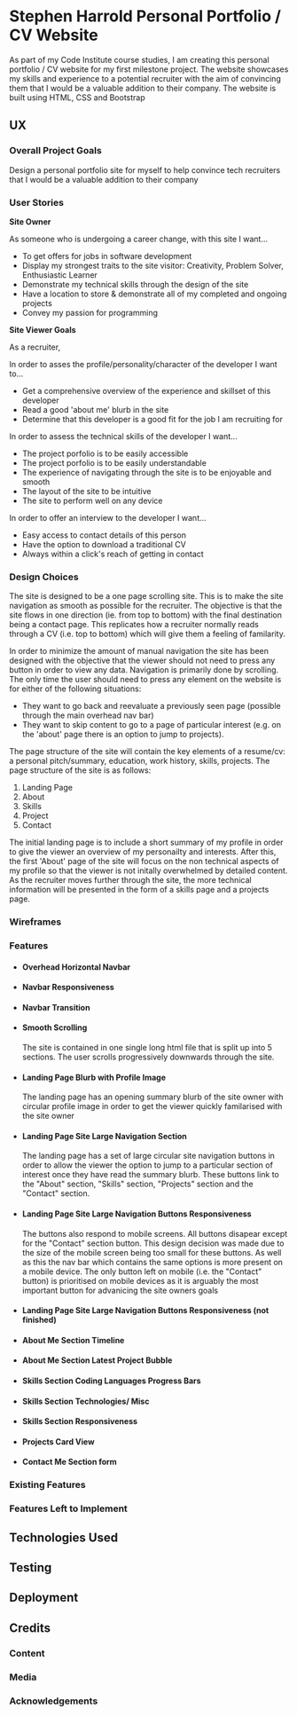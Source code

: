 # **Stephen Harrold Personal Portfolio / CV Website**

As part of my Code Institute course studies, I am creating this personal portfolio / CV website for my first milestone project. The website showcases my skills and experience to a potential recruiter with the aim of convincing them that I would be a valuable addition to their company. The website is built using HTML, CSS and Bootstrap
 
## **UX**

<!-- # STRATEGY -->

### **Overall Project Goals**
Design a personal portfolio site for myself to help convince tech recruiters that I would be a valuable addition to their company

### **User Stories**

**Site Owner**

As someone who is undergoing a career change, with this site I want...
* To get offers for jobs in software development
* Display my strongest traits to the site visitor: Creativity, Problem Solver, Enthusiastic Learner
* Demonstrate my technical skills through the design of the site
* Have a location to store & demonstrate all of my completed and ongoing projects
* Convey my passion for programming

**Site Viewer Goals**
<!-- personality -->
As a recruiter,

In order to asses the profile/personality/character of the developer I want to...
* Get a comprehensive overview of the experience and skillset of this developer
* Read a good 'about me' blurb in the site
* Determine that this developer is a good fit for the job I am recruiting for

<!-- technical -->
In order to assess the technical skills of the developer I want...
* The project porfolio is to be easily accessible
* The project porfolio is to be easily understandable
* The experience of navigating through the site is to be enjoyable and smooth
* The layout of the site to be intuitive
* The site to perform well on any device

<!-- action -->
In order to offer an interview to the developer I want...
* Easy access to contact details of this person 
* Have the option to download a traditional CV
* Always within a click's reach of getting in contact

<!-- # SCOPE -->

### **Design Choices**

<!-- Smooth scrolling -->
The site is designed to be a one page scrolling site. This is to make the site navigation as smooth as possible for the recruiter. The objective is that the site flows in one direction (ie. from top to bottom) with the final destination being a contact page. This replicates how a recruiter normally reads through a CV (i.e. top to bottom) which will give them a feeling of familarity. 

<!-- Minimal Navigation -->
In order to minimize the amount of manual navigation the site has been designed with the objective that the viewer should not need to press any button in order to view any data. Navigation is primarily done by scrolling. The only time the user should need to press any element on the website is for either of the following situations:
* They want to go back and reevaluate a previously seen page (possible through the main overhead nav bar)
* They want to skip content to go to a page of particular interest (e.g. on the 'about' page there is an option to jump to projects).

<!-- Familiar Elements -->
The page structure of the site will contain the key elements of a resume/cv: a personal pitch/summary, education, work history, skills, projects. The page structure of the site is as follows:

1. Landing Page
2. About
3. Skills
4. Project
5. Contact

The initial landing page is to include a short summary of my profile in order to give the viewer an overview of my personailty and interests. After this, the first 'About' page of the site will focus on the non technical aspects of my profile so that the viewer is not initally overwhelmed by detailed content. As the recruiter moves further through the site, the more technical information will be presented in the form of a skills page and a projects page.

<!-- # SKELETON -->

### **Wireframes**

### **Features**
<!-- 
In this section, you should go over the different parts of your project, and describe each in a sentence or so. -->
* #### Overhead Horizontal Navbar

* #### Navbar Responsiveness

* #### Navbar Transition

* #### Smooth Scrolling
   The site is contained in one single long html file that is split up into 5 sections. The user scrolls progressively downwards through the site.

* #### Landing Page Blurb with Profile Image
   The landing page has an opening summary blurb of the site owner with circular profile image in order to get the viewer quickly familarised with the site owner

* #### Landing Page Site Large Navigation Section
   The landing page has a set of large circular site navigation buttons in order to allow the viewer the option to jump to a particular section of interest once they have read the summary blurb. These buttons link to the "About" section, "Skills" section, "Projects" section and the "Contact" section. 

* #### Landing Page Site Large Navigation Buttons Responsiveness
   The buttons also respond to mobile screens. All buttons disapear except for the "Contact" section button. This design decision was made due to the size of the mobile screen being too small for these buttons. As well as this the nav bar which contains the same options is more present on a mobile device. The only button left on mobile (i.e. the "Contact" button) is prioritised on mobile devices as it is arguably the most important button for advanicing the site owners goals   

* #### Landing Page Site Large Navigation Buttons Responsiveness (not finished)

* #### About Me Section Timeline

* #### About Me Section Latest Project Bubble

* #### Skills Section Coding Languages Progress Bars

* #### Skills Section Technologies/ Misc 

* #### Skills Section Responsiveness

* #### Projects Card View

* #### Contact Me Section form


### Existing Features
<!-- - Feature 1 - allows users X to achieve Y, by having them fill out Z
- ...

For some/all of your features, you may choose to reference the specific project files that implement them, although this is entirely optional.

In addition, you may also use this section to discuss plans for additional features to be implemented in the future: -->

### Features Left to Implement
<!-- - Another feature idea -->

## Technologies Used

<!-- In this section, you should mention all of the languages, frameworks, libraries, and any other tools that you have used to construct this project. For each, provide its name, a link to its official site and a short sentence of why it was used.

- [JQuery](https://jquery.com)
    - The project uses **JQuery** to simplify DOM manipulation. -->


## Testing

<!-- In this section, you need to convince the assessor that you have conducted enough testing to legitimately believe that the site works well. Essentially, in this part you will want to go over all of your user stories from the UX section and ensure that they all work as intended, with the project providing an easy and straightforward way for the users to achieve their goals.

Whenever it is feasible, prefer to automate your tests, and if you've done so, provide a brief explanation of your approach, link to the test file(s) and explain how to run them.

For any scenarios that have not been automated, test the user stories manually and provide as much detail as is relevant. A particularly useful form for describing your testing process is via scenarios, such as:

1. Contact form:
    1. Go to the "Contact Us" page
    2. Try to submit the empty form and verify that an error message about the required fields appears
    3. Try to submit the form with an invalid email address and verify that a relevant error message appears
    4. Try to submit the form with all inputs valid and verify that a success message appears.

In addition, you should mention in this section how your project looks and works on different browsers and screen sizes.

You should also mention in this section any interesting bugs or problems you discovered during your testing, even if you haven't addressed them yet.

If this section grows too long, you may want to split it off into a separate file and link to it from here. -->

## Deployment

<!-- This section should describe the process you went through to deploy the project to a hosting platform (e.g. GitHub Pages or Heroku).

In particular, you should provide all details of the differences between the deployed version and the development version, if any, including:
- Different values for environment variables (Heroku Config Vars)?
- Different configuration files?
- Separate git branch?

In addition, if it is not obvious, you should also describe how to run your code locally. -->


## Credits

### Content
<!-- - The text for section Y was copied from the [Wikipedia article Z](https://en.wikipedia.org/wiki/Z) -->

### Media
<!-- - The photos used in this site were obtained from ... -->

### Acknowledgements

<!-- - I received inspiration for this project from X -->
